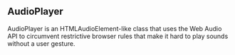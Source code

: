 AudioPlayer
-----------

AudioPlayer is an HTMLAudioElement-like class that uses the Web Audio API to circumvent
restrictive browser rules that make it hard to play sounds without a user gesture.
